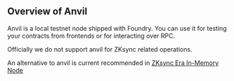 ## Overview of Anvil

Anvil is a local testnet node shipped with Foundry. You can use it for testing your contracts from frontends or for interacting over RPC.

Officially we do not support anvil for ZKsync related operations.

An alternative to anvil is current recommended in [ZKsync Era In-Memory Node](https://github.com/matter-labs/era-test-node)